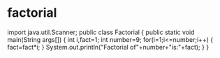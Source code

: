 # factorial
import java.util.Scanner;
public class Factorial
{
public static void main(String args[])
{
int i,fact=1;
int number=9;
for(i=1;i<=number;i++)
{
fact=fact*i;
}
System.out.println("Factorial of"+number+"is:"+fact);
}
}

